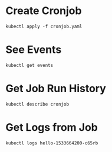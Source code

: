 # Create Cronjob

`kubectl apply -f cronjob.yaml`

# See Events

`kubectl get events`

# Get Job Run History

`kubectl describe cronjob`

# Get Logs from Job

`kubectl logs hello-1533664200-c65rb`
